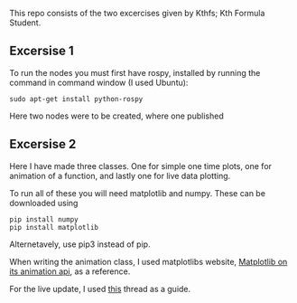 This repo consists of the two excercises given by Kthfs; Kth Formula Student.

## Excersise 1

To run the nodes you must first have rospy, installed by running the command in command window (I used Ubuntu):

```
sudo apt-get install python-rospy
```

Here two nodes were to be created, where one published


## Excersise 2

Here I have made three classes. One for simple one time plots, one for animation of a function, and lastly one for live data plotting.

To run all of these you will need matplotlib and numpy. These can be downloaded using

```
pip install numpy
pip install matplotlib
```

Alternetavely, use pip3 instead of pip.

When writing the animation class, I used matplotlibs website, [Matplotlib on its animation api](https://matplotlib.org/api/animation_api.html), as a reference.

For the live update, I used [this](https://stackoverflow.com/questions/4098131/how-to-update-a-plot-in-matplotlib) thread as a guide. 
